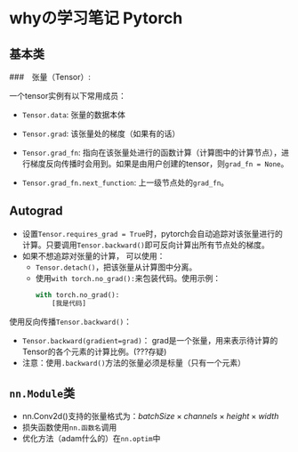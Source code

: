 # whyの学习笔记 Pytorch

## 基本类

###　张量（Tensor）:

一个tensor实例有以下常用成员：

* `Tensor.data`: 张量的数据本体
* `Tensor.grad`: 该张量处的梯度（如果有的话）
* `Tensor.grad_fn`: 指向在该张量处进行的函数计算（计算图中的计算节点），进行梯度反向传播时会用到。如果是由用户创建的tensor，则`grad_fn = None`。

* `Tensor.grad_fn.next_function`: 上一级节点处的`grad_fn`。
## Autograd

* 设置`Tensor.requires_grad = True`时，pytorch会自动追踪对该张量进行的计算。只要调用`Tensor.backward()`即可反向计算出所有节点处的梯度。
* 如果不想追踪对张量的计算， 可以使用：
    * `Tensor.detach()`，把该张量从计算图中分离。
    * 使用`with torch.no_grad():`来包装代码。使用示例：
        ```python
        with torch.no_grad():
            [我是代码]
        ```

使用反向传播`Tensor.backward()`：

* `Tensor.backward(gradient=grad)`： grad是一个张量，用来表示待计算的Tensor的各个元素的计算比例。(???存疑)
* 注意：使用`.backward()`方法的张量必须是标量（只有一个元素）


## `nn.Module`类

* nn.Conv2d()支持的张量格式为：$batchSize \times channels \times height \times width$
* 损失函数使用`nn.函数名`调用
* 优化方法（adam什么的）在`nn.optim`中